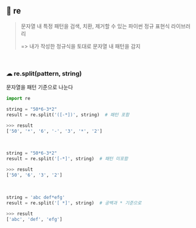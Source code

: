 ## 🧊 re

> 문자열 내 특정 패턴을 검색, 치환, 제거할 수 있는 파이썬 정규 표현식 라이브러리
>
> => 내가 작성한 정규식을 토대로 문자열 내 패턴을 감지

<br>

### ☁ re.split(pattern, string)

문자열을 패턴 기준으로 나눈다

``` python
import re

string = "50*6-3*2"
result = re.split('([-*])', string)  # 패턴 포함

>>> result
['50', '*', '6', '-', '3', '*', '2']
```

<br>

``` python
string = "50*6-3*2"
result = re.split('[-*]', string)  # 패턴 미포함

>>> result
['50', '6', '3', '2']
```

<br>

``` python
string = 'abc def*efg'
result = re.split('[ *]', string)  # 공백과 * 기준으로

>>> result
['abc', 'def', 'efg']
```
